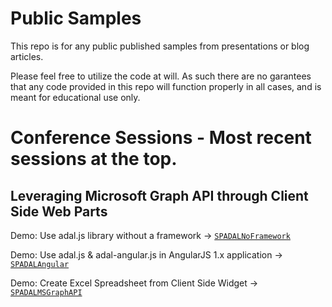 # Public Samples
This repo is for any public published samples from presentations or blog articles.

Please feel free to utilize the code at will.  As such there are no garantees that any code provided in this repo will function properly in all cases, and is meant for educational use only.

# Conference Sessions - Most recent sessions at the top.

## Leveraging Microsoft Graph API through Client Side Web Parts

Demo: Use adal.js library without a framework -> [`SPADALNoFramework`](./SPADALNoFramework)

Demo: Use adal.js & adal-angular.js in AngularJS 1.x application -> [`SPADALAngular`](./SPADALAngular) 

Demo: Create Excel Spreadsheet from Client Side Widget -> [`SPADALMSGraphAPI`](./SPADALMSGraphAPI)
